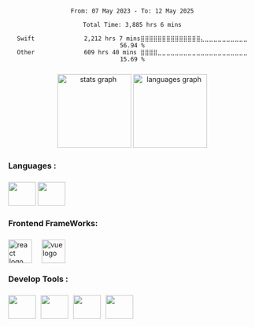 
###

<div align="center">
<!--START_SECTION:waka-->

```all_time
From: 07 May 2023 - To: 12 May 2025

Total Time: 3,885 hrs 6 mins

Swift              2,212 hrs 7 mins⣿⣿⣿⣿⣿⣿⣿⣿⣿⣿⣿⣿⣿⣿⣄⣀⣀⣀⣀⣀⣀⣀⣀⣀⣀   56.94 %
Other              609 hrs 40 mins ⣿⣿⣿⣿⣀⣀⣀⣀⣀⣀⣀⣀⣀⣀⣀⣀⣀⣀⣀⣀⣀⣀⣀⣀⣀   15.69 %
```

<!--END_SECTION:waka-->
</div>

###

<div align="center">
  <img src="https://github-readme-stats.vercel.app/api?username=qazwsx521943&hide_title=false&hide_rank=false&show_icons=true&include_all_commits=true&count_private=true&disable_animations=false&theme=dark&locale=en&hide_border=false&order=1" height="150" alt="stats graph"  />
  <img src="https://github-readme-stats.vercel.app/api/top-langs?username=qazwsx521943&locale=en&hide_title=false&layout=compact&card_width=320&langs_count=5&theme=dark&hide_border=false&order=2" height="150" alt="languages graph"  />
</div>

###

<!-- <br clear="both">
<div align="center">
<img src="https://raw.githubusercontent.com/qazwsx521943/qazwsx521943/output/github-contribution-grid-snake.svg" alt="Snake animation" width="100%"/>
</div> -->

###

<h3 align="left">Languages :</h3>

###

<div align="left">

  <img src="https://cdn.jsdelivr.net/gh/devicons/devicon/icons/swift/swift-original.svg" height="48" width="56"/>
  <img src="https://cdn.jsdelivr.net/gh/devicons/devicon/icons/typescript/typescript-original.svg" height="48" width="56"/>
</div>

<h3 align="left">Frontend FrameWorks:</h3>

###

<div align="left" style="display: flex; gap: 20px;">
  <img src="https://cdn.jsdelivr.net/gh/devicons/devicon/icons/react/react-original.svg" height="48" width="48" alt="react logo" />
  <img src="https://cdn.jsdelivr.net/gh/devicons/devicon/icons/vuejs/vuejs-original.svg" height="48" width="48" alt="vue logo" />
</div>

###

<h3 align="left">Develop Tools :</h3>

###

<div align="left" style="display: flex; gap: 10px;">
  <img src="https://cdn.jsdelivr.net/gh/devicons/devicon/icons/xcode/xcode-original.svg" height="48" width="56"/>
  <img src="https://cdn.jsdelivr.net/gh/devicons/devicon/icons/vscode/vscode-original-wordmark.svg" height="48" width="56"/>
  <img src="https://cdn.jsdelivr.net/gh/devicons/devicon/icons/git/git-original.svg" height="48" width="56"/>
  <img src="https://cdn.jsdelivr.net/gh/devicons/devicon/icons/sourcetree/sourcetree-original-wordmark.svg" height="48" width="56"/>
</div>

###
